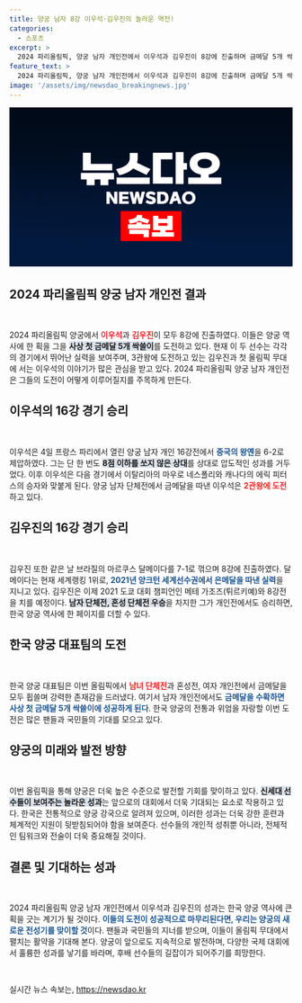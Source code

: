 ```yaml
---
title: 양궁 남자 8강 이우석·김우진의 놀라운 역전!
categories:
  - 스포츠
excerpt: >
  2024 파리올림픽, 양궁 남자 개인전에서 이우석과 김우진이 8강에 진출하며 금메달 5개 싹쓸이의 꿈에 한 발 더 다가갔습니다. 이들의 역대급 도전이 기대됩니다!
feature_text: >
  2024 파리올림픽, 양궁 남자 개인전에서 이우석과 김우진이 8강에 진출하며 금메달 5개 싹쓸이의 꿈에 한 발 더 다가갔습니다. 이들의 역대급 도전이 기대됩니다!
image: '/assets/img/newsdao_breakingnews.jpg'
---
```


<p><img src="/assets/img/newsdao_breakingnews.jpg" alt="bookingtag 속보" /></p>

<h2 data-ke-size="size26">2024 파리올림픽 양궁 남자 개인전 결과</h2>

<p data-ke-size="size16">&nbsp;</p>

<p>2024 파리올림픽 양궁에서 <b><span style="color: #ee2323;">이우석</span></b>과 <b><span style="color: #ee2323;">김우진</span></b>이 모두 8강에 진출하였다. 이들은 양궁 역사에 한 획을 그을 <b><span style="background-color: #21538527;">사상 첫 금메달 5개 싹쓸이</span></b>를 도전하고 있다. 현재 이 두 선수는 각각의 경기에서 뛰어난 실력을 보여주며, 3관왕에 도전하고 있는 김우진과 첫 올림픽 무대에 서는 이우석의 이야기가 많은 관심을 받고 있다. 2024 파리올림픽 양궁 남자 개인전은 그들의 도전이 어떻게 이루어질지를 주목하게 만든다.</p>

<h2 data-ke-size="size26">이우석의 16강 경기 승리</h2>

<p data-ke-size="size16">&nbsp;</p>

<p>이우석은 4일 프랑스 파리에서 열린 양궁 남자 개인 16강전에서 <b><span style="color: #1a5490;">중국의 왕옌</span></b>을 6-2로 제압하였다. 그는 단 한 번도 <b><span style="background-color: #21538527;">8점 이하를 쏘지 않은 상대</span></b>를 상대로 압도적인 성과를 거두었다. 이후 이우석은 다음 경기에서 이탈리아의 마우로 네스폴리와 캐나다의 에릭 피터스의 승자와 맞붙게 된다. 양궁 남자 단체전에서 금메달을 따낸 이우석은 <b><span style="color: #ee2323;">2관왕에 도전</span></b>하고 있다.</p>

<h2 data-ke-size="size26">김우진의 16강 경기 승리</h2>

<p data-ke-size="size16">&nbsp;</p>

<p>김우진 또한 같은 날 브라질의 마르쿠스 달메이다를 7-1로 꺾으며 8강에 진출하였다. 달메이다는 현재 세계랭킹 1위로, <b><span style="color: #1a5490;">2021년 양크턴 세계선수권에서 은메달을 따낸 실력</span></b>을 지니고 있다. 김우진은 이제 2021 도쿄 대회 챔피언인 메테 가조즈(튀르키예)와 8강전을 치를 예정이다. <b><span style="background-color: #21538527;">남자 단체전, 혼성 단체전 우승</span></b>을 차지한 그가 개인전에서도 승리하면, 한국 양궁 역사에 한 페이지를 더할 수 있다.</p>

<h2 data-ke-size="size26">한국 양궁 대표팀의 도전</h2>

<p data-ke-size="size16">&nbsp;</p>

<p>한국 양궁 대표팀은 이번 올림픽에서 <b><span style="color: #ee2323;">남녀 단체전</span></b>과 혼성전, 여자 개인전에서 금메달을 모두 휩쓸며 강력한 존재감을 드러냈다. 여기서 남자 개인전에서도 <b><span style="color: #1a5490;">금메달을 수확하면 사상 첫 금메달 5개 싹쓸이에 성공하게 된다</span></b>. 한국 양궁의 전통과 위엄을 자랑할 이번 도전은 많은 팬들과 국민들의 기대를 모으고 있다.</p>

<h2 data-ke-size="size26">양궁의 미래와 발전 방향</h2>

<p data-ke-size="size16">&nbsp;</p>

<p>이번 올림픽을 통해 양궁은 더욱 높은 수준으로 발전할 기회를 맞이하고 있다. <b><span style="background-color: #21538527;">신세대 선수들이 보여주는 놀라운 성과</span></b>는 앞으로의 대회에서 더욱 기대되는 요소로 작용하고 있다. 한국은 전통적으로 양궁 강국으로 알려져 있으며, 이러한 성과는 더욱 강한 훈련과 체계적인 지원이 뒷받침되어야 함을 보여준다. 선수들의 개인적 성취뿐 아니라, 전체적인 팀워크와 전술이 더욱 중요해질 것이다.</p>

<h2 data-ke-size="size26">결론 및 기대하는 성과</h2>

<p data-ke-size="size16">&nbsp;</p>

<p>2024 파리올림픽 양궁 남자 개인전에서 이우석과 김우진의 성과는 한국 양궁 역사에 큰 획을 긋는 계기가 될 것이다. <b><span style="color: #1a5490;">이들의 도전이 성공적으로 마무리된다면, 우리는 양궁의 새로운 전성기를 맞이할 것</span></b>이다. 팬들과 국민들의 지너를 받으며, 이들이 올림픽 무대에서 펼치는 활약을 기대해 본다. 양궁이 앞으로도 지속적으로 발전하며, 다양한 국제 대회에서 훌륭한 성과를 낳기를 바라며, 후배 선수들의 길잡이가 되어주기를 희망한다. </p>

<p data-ke-size="size16">&nbsp;</p>
실시간 뉴스 속보는, <a href="https://newsdao.kr" rel="dofollow">https://newsdao.kr</a>


